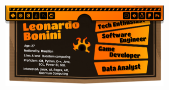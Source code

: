 
![ReadMe: (Name:Leonardo Bonini) (Age: 27) (Like: AI and Quantum computing) (Proficient: C#, Python, C++, Java, SQL, Power BI, SQL) (Interested: Linux, AI, Regex, AR, Quantum Computing) (Also: Software Engineer, Game Designer, Data Analyst, Tech Enthusiast)](/README.png)
